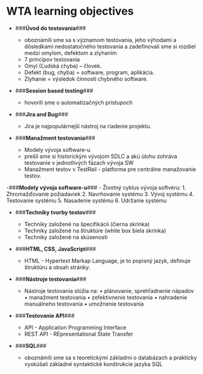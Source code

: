 # WTA learning objectives

- ###**Úvod do testovania**###
    - oboznámili sme sa s významom testovania, jeho výhodami a dôsledkami nedostatočného testovania a zadefinovali sme si rozdiel medzi omylom, defektom a zlyhaním
    - 7 princípov testovania
    - Omyl (Ľudská chyba) – človek.
    - Defekt (bug, chyba) = software, program, aplikácia.
    - Zlyhanie = výsledok činnosti chybného software.

- ###**Session based testing**### 
    - hovorili sme o automatizačných prístupoch

- ###**Jira and Bug**###
    - Jira je najpopulárnejší nástroj na riadenie projektu.

- ###**Manažment testovania**### 
    - Modely vývoja software-u
    - prešli sme si historickým vývojom SDLC a akú úlohu zohráva testovanie v jednotlivých fázach vývoja SW
    - Manažment testov v TestRail - platforma pre centrálne manažovanie testov.

-###**Modely vývoja software-u**### 
    - Životný cyklus vývoja softvéru: 
    1. Zhromažďovanie požiadaviek 
    2. Navrhovanie systému
    3. Vývoj systému
    4. Testovanie systému
    5. Nasadenie systému
    6. Udržanie systému

- ###**Techniky tvorby testov**###
    - Techniky založené na špecifikácii (čierna skrinka)
    - Techniky založené na štruktúre (white box biela skrinka)
    - Techniky založené na skúsenosti

- ###**HTML, CSS, JavaScript**###
    - HTML - Hypertext Markap Language, je to popisný jazyk, definuje štruktúru a obsah stránky.

- ###**Nástroje testovania**### 
    - Nástroje testovania slúžia na:
    • plánovanie, sprehľadnenie nápadov
    • manažment testovania
    • zefektívnenie testovania
    • nahradenie manuálneho testovania
    • umožnenie testovania

- ###**Testovanie API**### 
    - API - Application Programming Interface
    - REST API - REpresentational State Transfer

- ###**SQL**### 
    - oboznámili sme sa s teoretickými základmi o databázach a prakticky vyskúšali základné syntaktické konštrukcie  jazyka SQL
